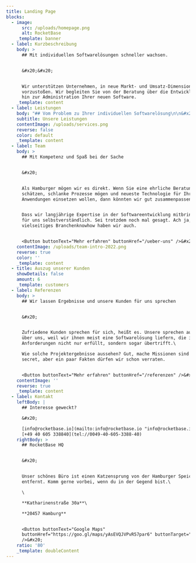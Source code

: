 ```yaml
---
title: Landing Page
blocks:
  - image:
      src: /uploads/homepage.png
      alt: RocketBase
    _template: banner
  - label: Kurzbeschreibung
    body: >
      ## Mit individuellen Softwarelösungen schneller wachsen.


      &#x20;&#x20;


      Wir unterstützen Unternehmen, in neue Markt- und Umsatz-Dimensionen
      vorzustoßen. Wir begleiten Sie von der Beratung über die Entwicklung bis
      hin zur Administration Ihrer neuen Software.
    _template: content
  - label: Leistungen
    body: "## Vom Problem zu Ihrer individuellen Softwarelösung\n\n&#x20;\n\nErzählen Sie uns von Ihrem Problem, Ihrem Markt, Ihren Prozessen und Ihren Zielen. Wir übersetzen Ihre Anforderungen gemeinsam mit Ihnen in eine\_individuelle Software, die 100% zu Ihren Prozessen passt und mitwachsen kann. Kosteneffizient und zukunftssicher. Wir entwickeln aber nicht nur.\_Technologie-Beratung\_übernehmen genauso wie\_Hosting, wenn Sie Ihre Anwendung nicht on-premise betreiben wollen.\n\n<Button buttonText=\"Mehr erfahren\" buttonHref=\"/leistungen\" />&#x20;\n"
    subtitle: Unsere Leistungen
    contentImage: /uploads/services.png
    reverse: false
    color: default
    _template: content
  - label: Team
    body: >
      ## Mit Kompetenz und Spaß bei der Sache


      &#x20;


      Als Hamburger mögen wir es direkt. Wenn Sie eine ehrliche Beratung
      schätzen, schlanke Prozesse mögen und neueste Technologie für Ihre
      Anwendungen einsetzen wollen, dann könnten wir gut zusammenpassen.


      Dass wir langjährige Expertise in der Softwareentwicklung mitbringen, ist
      für uns selbstverständlich. Sei trotzdem noch mal gesagt. Ach ja, und ein
      vielseitiges Branchenknowhow haben wir auch.


      <Button buttonText="Mehr erfahren" buttonHref="/ueber-uns" />&#x20;
    contentImage: /uploads/team-intro-2022.png
    reverse: true
    color: ''
    _template: content
  - title: Auszug unserer Kunden
    showDetails: false
    amount: 6
    _template: customers
  - label: Referenzen
    body: >
      ## Wir lassen Ergebnisse und unsere Kunden für uns sprechen


      &#x20;


      Zufriedene Kunden sprechen für sich, heißt es. Unsere sprechen auch gern
      über uns, weil wir ihnen meist eine Softwarelösung liefern, die ihre
      Anforderungen nicht nur erfüllt, sondern sogar übertrifft.\

      Wie solche Projektergebnisse aussehen? Gut, mache Missionen sind top
      secret, aber ein paar Fakten dürfen wir schon verraten.


      <Button buttonText="Mehr erfahren" buttonHref="/referenzen" />&#x20;
    contentImage: ''
    reverse: true
    _template: content
  - label: Kontakt
    leftBody: |
      ## Interesse geweckt?

      &#x20;

      [info@rocketbase.io](mailto:info@rocketbase.io "info@rocketbase.io")\
      [+49 40 605 338840](tel://0049-40-605-3388-40)
    rightBody: >
      ## RocketBase HQ


      &#x20;


      Unser schönes Büro ist einen Katzensprung von der Hamburger Speicherstadt
      entfernt. Komm gerne vorbei, wenn du in der Gegend bist.\

      \

      **Katharinenstraße 30a**\

      **20457 Hamburg**


      <Button buttonText="Google Maps"
      buttonHref="https://goo.gl/maps/yAsEVQJVPvR57par6" buttonTarget="_blank"
      />&#x20;
    ratio: '80'
    _template: doubleContent
---
```


